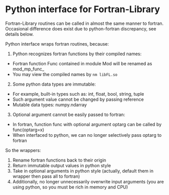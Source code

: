 # Python interface for Fortran-Library
Fortran-Library routines can be called in almost the same manner to fortran. Occasional difference does exist due to python-fortran discrepancy, see details below.

Python interface wraps fortran routines, because:
1. Python recognizes fortran functions by their compiled names:
* Fortran function Func contained in module Mod will be renamed as mod_mp_func_
* You may view the compiled names by `nm libFL.so`
2. Some python data types are immutable:
* For example, built-in types such as: int, float, bool, string, tuple
* Such argument value cannot be changed by passing reference
* Mutable data types: numpy.ndarray
3. Optional argument cannot be easily passed to fortran:
* In fortran, function func with optional argument optarg can be called by func(optarg=x)
* When interfaced to python, we can no longer selectively pass optarg to fortran

So the wrappers:
1. Rename fortran functions back to their origin
2. Return immutable output values in python style
3. Take in optional arguments in python style (actually, default them in wrapper then pass all to fortran)
4. Additionally, no longer unnecessarily overwrite input arguments (you are using python, so you must be rich in memory and CPU)